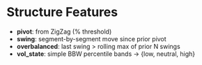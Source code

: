 # Structure Features

- **pivot**: from ZigZag (% threshold)
- **swing**: segment-by-segment move since prior pivot
- **overbalanced**: last swing > rolling max of prior N swings
- **vol_state**: simple BBW percentile bands → {low, neutral, high}
